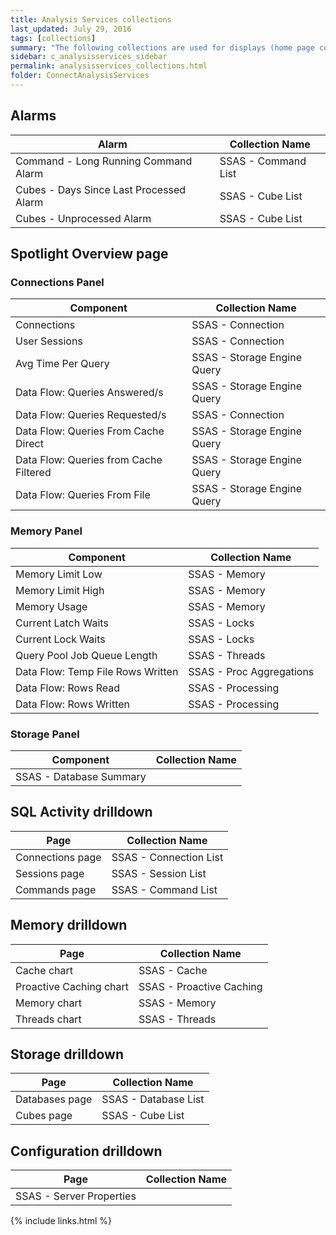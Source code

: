 ```yaml
---
title: Analysis Services collections
last_updated: July 29, 2016
tags: [collections]
summary: "The following collections are used for displays (home page components and drilldowns)."
sidebar: c_analysisservices_sidebar
permalink: analysisservices_collections.html
folder: ConnectAnalysisServices
---
```



## Alarms

Alarm | Collection Name
------|-----------------
Command - Long Running Command Alarm | SSAS - Command List
Cubes - Days Since Last Processed Alarm | SSAS - Cube List
Cubes - Unprocessed Alarm | SSAS - Cube List

## Spotlight Overview page

### Connections Panel

Component | Collection Name
----------|----------------
Connections | SSAS - Connection  
User Sessions | SSAS - Connection  
Avg Time Per Query | SSAS - Storage Engine Query
Data Flow: Queries Answered/s | SSAS - Storage Engine Query
Data Flow: Queries Requested/s | SSAS - Connection
Data Flow: Queries From Cache Direct | SSAS - Storage Engine Query
Data Flow: Queries from Cache Filtered | SSAS - Storage Engine Query
Data Flow: Queries From File | SSAS - Storage Engine Query

### Memory Panel

Component | Collection Name
----------|----------------
Memory Limit Low | SSAS - Memory
Memory Limit High | SSAS - Memory
Memory Usage | SSAS - Memory
Current Latch Waits | SSAS - Locks
Current Lock Waits | SSAS - Locks
Query Pool Job Queue Length | SSAS - Threads
Data Flow: Temp File Rows Written | SSAS - Proc Aggregations
Data Flow: Rows Read | SSAS - Processing
Data Flow: Rows Written | SSAS - Processing

### Storage Panel

Component | Collection Name
----------|----------------
 | SSAS - Database Summary


## SQL Activity drilldown

Page | Collection Name
----------|----------------
Connections page | SSAS - Connection List
Sessions page | SSAS - Session List
Commands page | SSAS - Command List


## Memory  drilldown

Page | Collection Name
----------|----------------
Cache chart | SSAS - Cache
Proactive Caching chart | SSAS - Proactive Caching
Memory chart | SSAS - Memory
Threads chart | SSAS - Threads


## Storage drilldown

Page | Collection Name
----------|----------------
Databases page | SSAS - Database List
Cubes page | SSAS - Cube List


## Configuration drilldown

Page | Collection Name
----------|----------------
 | SSAS - Server Properties



{% include links.html %}
